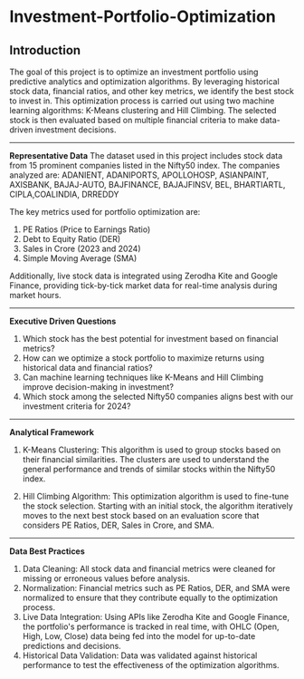# Investment-Portfolio-Optimization

**Introduction**
----------------------------------------------------------------------------------------------------------------------------------------------------------------------------------
The goal of this project is to optimize an investment portfolio using predictive analytics and optimization algorithms. By leveraging historical stock data, financial ratios, and other key metrics, we identify the best stock to invest in. This optimization process is carried out using two machine learning algorithms: K-Means clustering and Hill Climbing. The selected stock is then evaluated based on multiple financial criteria to make data-driven investment decisions.

----------------------------------------------------------------------------------------------------------------------------------------------------------------------------------
**Representative Data**
The dataset used in this project includes stock data from 15 prominent companies listed in the Nifty50 index. The companies analyzed are:
ADANIENT, ADANIPORTS, APOLLOHOSP, ASIANPAINT, AXISBANK, BAJAJ-AUTO, BAJFINANCE, BAJAJFINSV, BEL, BHARTIARTL, CIPLA,COALINDIA, DRREDDY

The key metrics used for portfolio optimization are:
1. PE Ratios (Price to Earnings Ratio)
2. Debt to Equity Ratio (DER)
3. Sales in Crore (2023 and 2024)
4. Simple Moving Average (SMA)

Additionally, live stock data is integrated using Zerodha Kite and Google Finance, providing tick-by-tick market data for real-time analysis during market hours.

------------------------------------------------------------------------------------------------------------------------------------------------------------------------------
**Executive Driven Questions**
1. Which stock has the best potential for investment based on financial metrics?
2. How can we optimize a stock portfolio to maximize returns using historical data and financial ratios?
3. Can machine learning techniques like K-Means and Hill Climbing improve decision-making in investment?
4. Which stock among the selected Nifty50 companies aligns best with our investment criteria for 2024?

------------------------------------------------------------------------------------------------------------------------------------------------------------------------------
**Analytical Framework**
1. K-Means Clustering: This algorithm is used to group stocks based on their financial similarities. The clusters are used to understand the general performance and trends of similar stocks within the Nifty50 index.

2. Hill Climbing Algorithm: This optimization algorithm is used to fine-tune the stock selection. Starting with an initial stock, the algorithm iteratively moves to the next best stock based on an evaluation score that considers PE Ratios, DER, Sales in Crore, and SMA.

------------------------------------------------------------------------------------------------------------------------------------------------------------------------------
**Data Best Practices**
1. Data Cleaning: All stock data and financial metrics were cleaned for missing or erroneous values before analysis.
2. Normalization: Financial metrics such as PE Ratios, DER, and SMA were normalized to ensure that they contribute equally to the optimization process.
3. Live Data Integration: Using APIs like Zerodha Kite and Google Finance, the portfolio's performance is tracked in real time, with OHLC (Open, High, Low, Close) data being fed into the model for up-to-date predictions and decisions.
4. Historical Data Validation: Data was validated against historical performance to test the effectiveness of the optimization algorithms.
